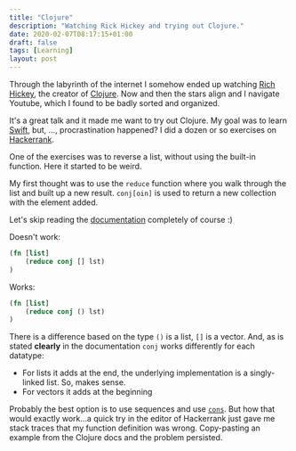 ```yaml
---
title: "Clojure"
description: "Watching Rick Hickey and trying out Clojure."
date: 2020-02-07T08:17:15+01:00
draft: false
tags: [Learning]
layout: post
---
```

Through the labyrinth of the internet I somehow ended up watching [Rich Hickey](https://www.youtube.com/watch?v=rI8tNMsozo0),  the creator of [Clojure](https://clojure.org/). Now and then the stars align and I navigate Youtube, which I found to be badly sorted and organized. 

It's a great talk and it made me want to try out Clojure. My goal was to learn [Swift](https://swift.org), but, ..., procrastination happened? I did a dozen or so exercises on [Hackerrank](hackerrank.com).

One of the exercises was to reverse a list, without using the built-in function. Here it started to be weird.

My first thought was to use the `reduce` function where you walk through the list and built up a new result. `conj[oin]` is used to return a new collection with the element added. 

Let's skip reading the [documentation](https://clojuredocs.org/clojure.core/conj) completely of course :)

Doesn't work:
```clojure
(fn [list]
    (reduce conj [] lst)
)
```

Works:
```clojure
(fn [list]
    (reduce conj () lst)
)
```

There is a difference based on the type `()` is a list, `[]` is a vector. And, as is stated **clearly** in the documentation `conj` works differently for each datatype:

* For lists it adds at the end, the underlying implementation is a singly-linked list. So, makes sense.
* For vectors it adds at the beginning 

Probably the best option is to use sequences and use [`cons`](https://clojuredocs.org/clojure.core/cons). But how that would exactly work...a quick try in the editor of Hackerrank just gave me stack traces that my  function definition was wrong. Copy-pasting an example from the Clojure docs and the problem persisted.
